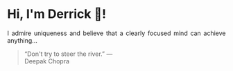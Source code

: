 # Hi, I'm Derrick 👋!
<p align="justify">I admire uniqueness and believe that a clearly focused mind can achieve anything...</p> 
<!-- #quote-start -->
<blockquote>&ldquo;Don't try to steer the river.&rdquo; &mdash; <footer>Deepak Chopra</footer></blockquote>
<!-- #quote-end -->
